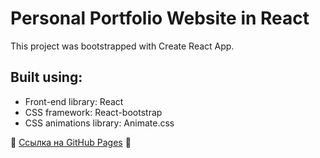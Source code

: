 # Personal Portfolio Website in React

This project was bootstrapped with Create React App.

## Built using:

- Front-end library: React
- CSS framework: React-bootstrap
- CSS animations library: Animate.css

🔗 [Ссылка на GitHub Pages](https://mari54.github.io/icreate/) 🔗